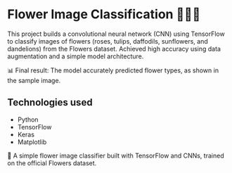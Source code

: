 # Flower Image Classification 🌸🌼🌹

This project builds a convolutional neural network (CNN) using TensorFlow to classify images of flowers (roses, tulips, daffodils, sunflowers, and dandelions) from the Flowers dataset. Achieved high accuracy using data augmentation and a simple model architecture.

📊 Final result: The model accurately predicted flower types, as shown in the sample image.

## Technologies used
- Python
- TensorFlow
- Keras
- Matplotlib

🌸 A simple flower image classifier built with TensorFlow and CNNs, trained on the official Flowers dataset.
